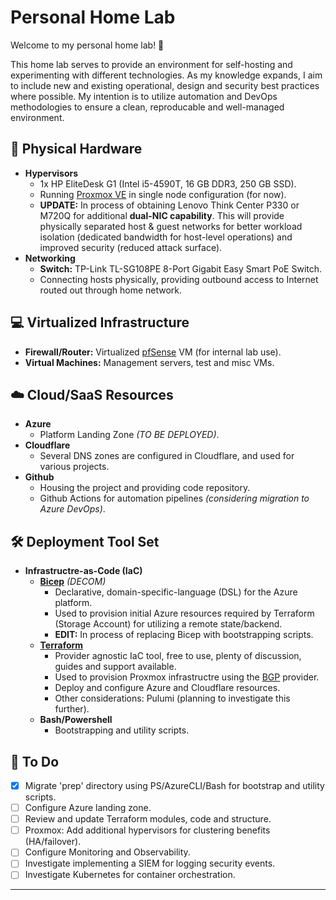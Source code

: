 # Personal Home Lab

Welcome to my personal home lab! :wave:

This home lab serves to provide an environment for self-hosting and experimenting with different technologies. 
As my knowledge expands, I aim to include new and existing operational, design and security best practices where possible. 
My intention is to utilize automation and DevOps methodologies to ensure a clean, reproducable and well-managed environment. 

## :office: Physical Hardware

- **Hypervisors**
  - 1x HP EliteDesk G1 (Intel i5-4590T, 16 GB DDR3, 250 GB SSD).
  - Running [Proxmox VE](https://www.proxmox.com/en/products/proxmox-virtual-environment/overview) in single node configuration (for now).
  - **UPDATE:** In process of obtaining Lenovo Think Center P330 or M720Q for additional **dual-NIC capability**. This will provide physically separated host & guest networks for better workload isolation (dedicated bandwidth for host-level operations) and improved security (reduced attack surface).
- **Networking**
  - **Switch:** TP-Link TL-SG108PE 8-Port Gigabit Easy Smart PoE Switch.
  - Connecting hosts physically, providing outbound access to Internet routed out through home network.

## :computer: Virtualized Infrastructure

- **Firewall/Router:** Virtualized [pfSense](https://www.pfsense.org/download/) VM (for internal lab use).
- **Virtual Machines:** Management servers, test and misc VMs.

## :cloud: Cloud/SaaS Resources

- **Azure**
  - Platform Landing Zone _(TO BE DEPLOYED)_.
- **Cloudflare**
  - Several DNS zones are configured in Cloudflare, and used for various projects.
- **Github**
  - Housing the project and providing code repository.
  - Github Actions for automation pipelines _(considering migration to Azure DevOps)_.

## :hammer_and_wrench: Deployment Tool Set

- **Infrastructre-as-Code (IaC)**
  - **[Bicep](https://learn.microsoft.com/en-us/azure/azure-resource-manager/bicep/)** _(DECOM)_
    - Declarative, domain-specific-language (DSL) for the Azure platform.
    - Used to provision initial Azure resources required by Terraform (Storage Account) for utilizing a remote state/backend.
    - **EDIT:** In process of replacing Bicep with bootstrapping scripts.
  - **[Terraform](https://www.terraform.io/)**
    - Provider agnostic IaC tool, free to use, plenty of discussion, guides and support available.
    - Used to provision Proxmox infrastructre using the [BGP](https://registry.terraform.io/providers/bpg/proxmox/latest) provider.
    - Deploy and configure Azure and Cloudflare resources.
    - Other considerations: Pulumi (planning to investigate this further).
  - **Bash/Powershell**
    - Bootstrapping and utility scripts.

## :memo: To Do

- [x] Migrate 'prep' directory using PS/AzureCLI/Bash for bootstrap and utility scripts. 
- [ ] Configure Azure landing zone.
- [ ] Review and update Terraform modules, code and structure.
- [ ] Proxmox: Add additional hypervisors for clustering benefits (HA/failover).
- [ ] Configure Monitoring and Observability.
- [ ] Investigate implementing a SIEM for logging security events.
- [ ] Investigate Kubernetes for container orchestration.

---
